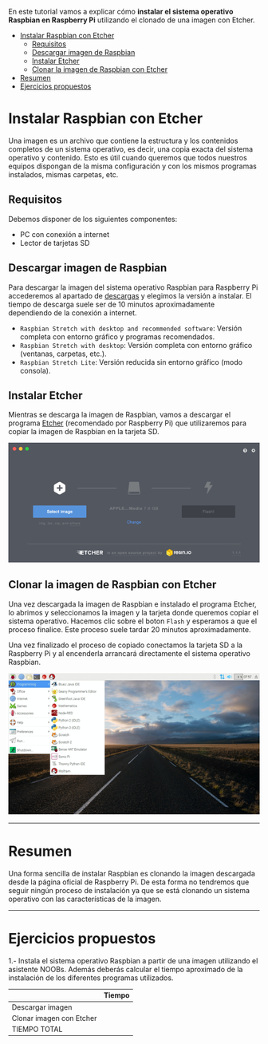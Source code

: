 En este tutorial vamos a explicar cómo **instalar el sistema operativo Raspbian en Raspberry Pi** utilizando el clonado de una imagen con Etcher.

<div class="toc">

- [Instalar Raspbian con Etcher](#instalar-raspbian-con-etcher)
  - [Requisitos](#requisitos)
  - [Descargar imagen de Raspbian](#descargar-imagen-de-raspbian)
  - [Instalar Etcher](#instalar-etcher)
  - [Clonar la imagen de Raspbian con Etcher](#clonar-la-imagen-de-raspbian-con-etcher)
- [Resumen](#resumen)
- [Ejercicios propuestos](#ejercicios-propuestos)

</div>

# Instalar Raspbian con Etcher

Una imagen es un archivo que contiene la estructura y los contenidos completos de un sistema operativo, es decir, una copia exacta del sistema operativo y contenido. Esto es útil cuando queremos que todos nuestros equipos dispongan de la misma configuración y con los mismos programas instalados, mismas carpetas, etc.

## Requisitos

Debemos disponer de los siguientes componentes:

- PC con conexión a internet
- Lector de tarjetas SD

## Descargar imagen de Raspbian

Para descargar la imagen del sistema operativo Raspbian para Raspberry Pi accederemos al apartado de [descargas](https://www.raspberrypi.org/downloads/raspbian/) y elegimos la versión a instalar. El tiempo de descarga suele ser de 10 minutos aproximadamente dependiendo de la conexión a internet.

- `Raspbian Stretch with desktop and recommended software`: Versión completa con entorno gráfico y programas recomendados.
- `Raspbian Stretch with desktop`: Versión completa con entorno gráfico (ventanas, carpetas, etc.).
- `Raspbian Stretch Lite`: Versión reducida sin entorno gráfico (modo consola).

## Instalar Etcher

Mientras se descarga la imagen de Raspbian, vamos a descargar el programa [Etcher](https://etcher.io/) (recomendado por Raspberry Pi) que utilizaremos para copiar la imagen de Raspbian en la tarjeta SD. 

![](img/etcher.png)

## Clonar la imagen de Raspbian con Etcher

Una vez descargada la imagen de Raspbian e instalado el programa Etcher, lo abrimos y seleccionamos la imagen y la tarjeta donde queremos copiar el sistema operativo. Hacemos clic sobre el boton `Flash` y esperamos a que el proceso finalice. Este proceso suele tardar 20 minutos aproximadamente.

Una vez finalizado el proceso de copiado conectamos la tarjeta SD a la Raspberry Pi y al encenderla arrancará directamente el sistema operativo Raspbian.

![](img/raspbian.png)

---

# Resumen

Una forma sencilla de instalar Raspbian es clonando la imagen descargada desde la página oficial de Raspberry Pi. De esta forma no tendremos que seguir ningún proceso de instalación ya que se está clonando un sistema operativo con las características de la imagen.

---

# Ejercicios propuestos

1.- Instala el sistema operativo Raspbian a partir de una imagen utilizando el asistente NOOBs. Además deberás calcular el tiempo aproximado de la instalación de los diferentes programas utilizados.

|                          | Tiempo |
| ------------------------ | ------ |
| Descargar imagen         |        |
| Clonar imagen con Etcher |        |
| TIEMPO TOTAL             |        |
